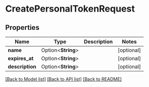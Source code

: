 # CreatePersonalTokenRequest

## Properties

Name | Type | Description | Notes
------------ | ------------- | ------------- | -------------
**name** | Option<**String**> |  | [optional]
**expires_at** | Option<**String**> |  | [optional]
**description** | Option<**String**> |  | [optional]

[[Back to Model list]](../README.md#documentation-for-models) [[Back to API list]](../README.md#documentation-for-api-endpoints) [[Back to README]](../README.md)


